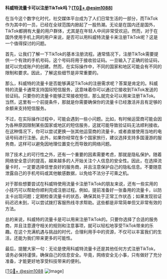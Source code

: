 **科威特流量卡可以注册TikTok吗？[[TG💪+ @esim1088](https://t.me/s/esim1088)]**

在当今这个数字化时代，社交媒体平台成为了人们日常生活的一部分，而TikTok作为其中的一员，已经在全球范围内掀起了一股热潮。无论是在国内还是国外，TikTok都拥有大量的用户群体，尤其是在年轻人中间非常受欢迎。然而，对于在国外使用手机上网的用户来说，是否可以用科威特流量卡来注册TikTok呢？这是一个值得探讨的问题。

首先，让我们了解一下TikTok的基本注册流程。通常情况下，注册TikTok需要提供一个有效的手机号码，这个号码将用于接收验证码。一旦输入了正确的验证码，就可以完成账户的创建。然而，在实际操作中，不同的国家和地区可能会有不同的限制和要求。因此，了解这些细节是非常重要的。

那么，科威特的流量卡是否能够满足TikTok的注册需求呢？答案是肯定的。科威特的流量卡通常支持国际短信服务，这意味着你可以通过它接收到TikTok发送的验证码。只要你的流量卡能够正常接收短信，那么就完全可以用来注册TikTok。当然，这里有一个前提条件，那就是你需要确保你的流量卡已经激活并且有足够的余额来支持短信服务。

不过，在实际操作过程中，可能会遇到一些小问题。比如，有时候运营商可能会因为各种原因限制某些国家或地区的短信服务，这就可能导致验证码无法顺利接收。在这种情况下，你可以尝试更换一张其他运营商的流量卡，或者直接使用当地的电话号码进行注册。此外，如果你经常在多个国家旅行，建议选择支持多国漫游的服务商，这样可以避免因地理位置变化而导致的网络问题。

除了技术上的可行性之外，还有一个重要的因素需要考虑，那就是隐私保护。随着网络安全意识的提高，越来越多的人开始关注个人信息的安全性。因此，在选择流量卡时，一定要选择信誉良好的服务商，并且注意保护自己的隐私信息。不要随意泄露自己的手机号码或其他敏感数据，以免给不法分子可乘之机。

对于那些想要尝试在科威特使用流量卡注册TikTok的朋友来说，还有一些实用的小技巧可以帮助你顺利完成注册过程。例如，提前准备好一张备用的流量卡，以防主卡出现问题；定期检查流量卡的状态，确保其处于正常工作状态；如果发现验证码迟迟未到，可以尝试拨打客服热线寻求帮助。这些都是非常简单但又非常有效的方法。

总的来说，科威特的流量卡是可以用来注册TikTok的。只要你选择了合适的服务商，并且注意遵守相关的规则和注意事项，就可以轻松地享受TikTok带来的乐趣。在这个充满机遇与挑战的时代，合理利用手中的资源，不仅可以丰富我们的生活，还能为我们带来更多的可能性。

最后，提醒大家一句：无论是使用科威特流量卡还是其他任何方式注册TikTok，请务必保持谨慎，确保自己的信息安全。毕竟，网络安全无小事，只有做好了充分准备，才能更好地享受科技带来的便利。

[[TG💪+ @esim1088](https://t.me/s/esim1088) ![Image](https://i.postimg.cc/4NQfJmqS/Snipaste-2025-05-13-00-14-12.png)]